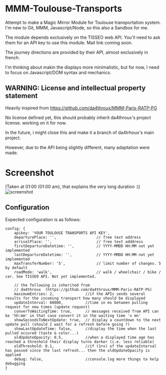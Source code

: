 # MMM-Toulouse-Transports
Attempt to make a Magic Mirror Module for Toulouse transportation system.
I'm new to Git, MMM, Javascript/Node, so this also a Sandbox for me.

The module depends exclusively on the TISSEO web API.
You'll need to ask them for an API key to use this module. Mail link coming soon.

The journey directions are provided by their API, almost exclusively in french.

I'm thinking about makin the displays more minimalistic, but for now, I need to focus on Javascript/DOM syntax and mechanics.

## WARNING: License and intellectual property statement

Heavily inspired from https://github.com/da4throux/MMM-Paris-RATP-PG

No license defined yet, this should probably inherit da4throux's project license.
working on it for now.

In the future, i might close this and make it a branch of da4trhoux's main project.

However, due to the API being slightly different, many adaptation were made.

# Screenshot
(Taken at 01:00 (01:00 am), that explains the very long duration :))
![screenshot](https://github.com/Telomere31/MMM-Toulouse-Transports/blob/master/MMM-Toulouse-Transports-prototype.png)

## Configuration
Expected configuration is as follows:

```
config: {
    apikey: 'YOUR TOULOUSE TRANSPORTS API KEY',
    departurePlace: '',                  // free text address
    arrivalPlace: '',                    // free text adddress
    firstDepartureDatetime: '',          // YYYY-MMDD HH:MM not yet implemented
    lastDepartureDatetime: '',           // YYYY-MMDD HH:MM not yet implemented
    maxTransferNumber: '5',              // limit number of changes. 5 by default
    roadMode: 'walk',                    // walk / wheelchair / bike / car. See TISSEO API. Not yet implemented.

    // the following is inherited from
    // da4throux  (https://github.com/da4throux/MMM-Paris-RATP-PG)
    maximumEntries: 2,              //if the APIs sends several results for the incoming transport how many should be displayed
    updateInterval: 60000,          //time in ms between pulling request for new times (update request)
    converToWaitingTime: true,      // messages received from API can be 'hh:mm' in that case convert it in the waiting time 'x mn'
    showSecondsToNextUpdate: true,  // display a countdown to the next update pull (should I wait for a refresh before going ?)
    showLastUpdateTime: false,      //display the time when the last pulled occured (taste & color...)
    oldUpdateOpacity: 0.5,          //when a displayed time age has reached a threshold their display turns darker (i.e. less reliable)
    oldThreshold: 0.1,              //if (1+x) of the updateInterval has passed since the last refresh... then the oldUpdateOpacity is applied
    debug: false,                   //console.log more things to help debugging
}
```
